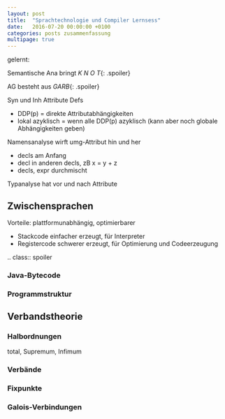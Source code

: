 ```yaml
---
layout: post
title:  "Sprachtechnologie und Compiler Lernsess"
date:   2016-07-20 00:00:00 +0100
categories: posts zusammenfassung
multipage: true
---
```


gelernt:

Semantische Ana bringt *K N O T*{: .spoiler}

AG besteht aus *GARB*{: .spoiler}

Syn und Inh Attribute Defs

- DDP(p) = direkte Attributabhängigkeiten
- lokal azyklisch = wenn alle DDP(p) azyklisch (kann aber noch globale Abhängigkeiten geben)

Namensanalyse wirft umg-Attribut hin und her
- decls am Anfang
- decl in anderen decls, zB x = y + z
- decls, expr durchmischt

Typanalyse hat vor und nach Attribute




## Zwischensprachen
Vorteile: plattformunabhängig, optimierbarer

- Stackcode einfacher erzeugt, für Interpreter
- Registercode schwerer erzeugt, für Optimierung und Codeerzeugung

.. class:: spoiler

### Java-Bytecode



### Programmstruktur


## Verbandstheorie


### Halbordnungen

total, Supremum, Infimum

### Verbände


### Fixpunkte


### Galois-Verbindungen
